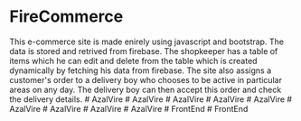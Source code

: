 # FireCommerce

This e-commerce site is made enirely using javascript and bootstrap. The data is stored and retrived from firebase. 
The shopkeeper has a table of items which he can edit and delete from the table which is created dynamically by fetching his data from firebase.
The site also assigns a customer's order to a delivery boy who chooses to be active in particular areas on any day. The delivery boy can then accept this order and check the delivery details.
#   A z a l V i r e  
 #   A z a l V i r e  
 #   A z a l V i r e  
 #   A z a l V i r e  
 #   A z a l V i r e  
 #   A z a l V i r e  
 #   A z a l V i r e  
 #   A z a l V i r e  
 #   A z a l V i r e  
 #   F r o n t E n d  
 #   F r o n t E n d  
 